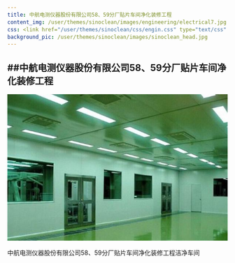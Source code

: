 ```yaml
---
title: 中航电测仪器股份有限公司58、59分厂贴片车间净化装修工程
content_img: /user/themes/sinoclean/images/engineering/electrical7.jpg
css: <link href="/user/themes/sinoclean/css/engin.css" type="text/css" rel="stylesheet" />
background_pic: /user/themes/sinoclean/images/sinoclean_head.jpg
---
```


##中航电测仪器股份有限公司58、59分厂贴片车间净化装修工程
---

![Pic1](/user/themes/sinoclean/images/engineering/electrical7.jpg)


中航电测仪器股份有限公司58、59分厂贴片车间净化装修工程洁净车间
